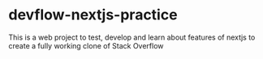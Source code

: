 # devflow-nextjs-practice
This is a web project to test, develop and learn about features of nextjs to create a fully working clone of Stack Overflow
